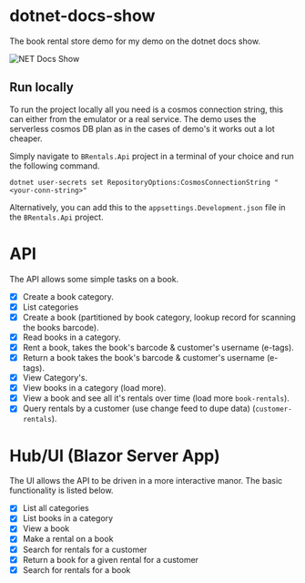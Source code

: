 # dotnet-docs-show
The book rental store demo for my demo on the dotnet docs show.

![NET Docs Show](https://user-images.githubusercontent.com/23740684/155897713-6d101d6c-2ac7-40d8-958a-93568ff23b30.jpg)

## Run locally

To run the project locally all you need is a cosmos connection string, this can either from the emulator or a real service. The demo uses the serverless cosmos DB plan as in the cases of demo's it works out a lot cheaper.

Simply navigate to `BRentals.Api` project in a terminal of your choice and run the following command.

```shell
dotnet user-secrets set RepositoryOptions:CosmosConnectionString "<your-conn-string>"
```

Alternatively, you can add this to the `appsettings.Development.json` file in the `BRentals.Api` project.

# API

The API allows some simple tasks on a book.

* [x] Create a book category.
* [x] List categories
* [x] Create a book (partitioned by book category, lookup record for scanning the books barcode).
* [x] Read books in a category. 
* [x] Rent a book, takes the book's barcode & customer's username (e-tags).
* [x] Return a book takes the book's barcode & customer's username (e-tags).
* [x] View Category's.
* [x] View books in a category (load more).
* [x] View a book and see all it's rentals over time (load more `book-rentals`).
* [x] Query rentals by a customer (use change feed to dupe data) (`customer-rentals`).

# Hub/UI (Blazor Server App)

The UI allows the API to be driven in a more interactive manor. The basic functionality is listed below.

- [x] List all categories
- [x] List books in a category
- [x] View a book
- [x] Make a rental on a book
- [x] Search for rentals for a customer
- [x] Return a book for a given rental for a customer
- [x] Search for rentals for a book
